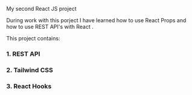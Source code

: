 My second React JS project 

During work with this porject I have learned how to use React Props and how to use REST API's with React .

This project contains:
### 1. REST API
### 2. Tailwind CSS
### 3. React Hooks 
